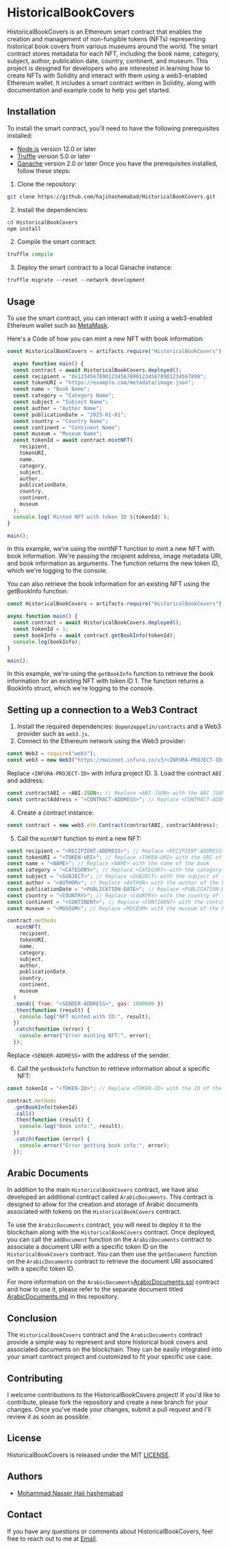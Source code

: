 # HistoricalBookCovers
HistoricalBookCovers is an Ethereum smart contract that enables the creation and management of non-fungible tokens (NFTs) representing historical book covers from various museums around the world. The smart contract stores metadata for each NFT, including the book name, category, subject, author, publication date, country, continent, and museum. This project is designed for developers who are interested in learning how to create NFTs with Solidity and interact with them using a web3-enabled Ethereum wallet. It includes a smart contract written in Solidity, along with documentation and example code to help you get started.

## Installation
To install the smart contract, you'll need to have the following prerequisites installed:

- [Node.js](https://nodejs.org/en) version 12.0 or later
- [Truffle](https://trufflesuite.com/truffle/) version 5.0 or later
- [Ganache](https://trufflesuite.com/ganache/) version 2.0 or later
Once you have the prerequisites installed, follow these steps:

1. Clone the repository:

```bash
git clone https://github.com/hajihashemabad/HistoricalBookCovers.git
```

2. Install the dependencies:

```bash
cd HistoricalBookCovers
npm install
```

2. Compile the smart contract:

```python
truffle compile
```
3. Deploy the smart contract to a local Ganache instance:

```css
truffle migrate --reset --network development
```

## Usage
To use the smart contract, you can interact with it using a web3-enabled Ethereum wallet such as [MetaMask](https://metamask.io/).

Here's a Code of how you can mint a new NFT with book information:

```javascript
const HistoricalBookCovers = artifacts.require("HistoricalBookCovers");

  async function main() {
  const contract = await HistoricalBookCovers.deployed();
  const recipient = "0x1234567890123456789012345678901234567890";
  const tokenURI = "https://example.com/metadata/image.json";
  const name = "Book Name";
  const category = "Category Name";
  const subject = "Subject Name";
  const author = "Author Name";
  const publicationDate = "2023-01-01";
  const country = "Country Name";
  const continent = "Continent Name";
  const museum = "Museum Name";
  const tokenId = await contract.mintNFT(
    recipient,
    tokenURI,
    name,
    category,
    subject,
    author,
    publicationDate,
    country,
    continent,
    museum
  );
  console.log(`Minted NFT with token ID ${tokenId}`);
}

main();
```
In this example, we're using the mintNFT function to mint a new NFT with book information. We're passing the recipient address, image metadata URI, and book information as arguments. The function returns the new token ID, which we're logging to the console.

You can also retrieve the book information for an existing NFT using the getBookInfo function:

```javascript
const HistoricalBookCovers = artifacts.require("HistoricalBookCovers");

async function main() {
  const contract = await HistoricalBookCovers.deployed();
  const tokenId = 1;
  const bookInfo = await contract.getBookInfo(tokenId);
  console.log(bookInfo);
}

main();
```
In this example, we're using the `getBookInfo` function to retrieve the book information for an existing NFT with token ID 1. The function returns a BookInfo struct, which we're logging to the console.

## Setting up a connection to a Web3 Contract

1. Install the required dependencies: `@openzeppelin/contracts` and a Web3 provider such as `web3.js`.
2. Connect to the Ethereum network using the Web3 provider:
```javascript
const Web3 = require("web3");
const web3 = new Web3("https://mainnet.infura.io/v3/<INFURA-PROJECT-ID>");
```
Replace `<INFURA-PROJECT-ID>` with Infura project ID.
3. Load the contract `ABI` and address:
```javascript
const contractABI = <ABI-JSON>; // Replace <ABI-JSON> with the ABI JSON of the contract
const contractAddress = "<CONTRACT-ADDRESS>"; // Replace <CONTRACT-ADDRESS> with the address of the deployed contract
```
4. Create a contract instance:
```javascript
const contract = new web3.eth.Contract(contractABI, contractAddress);
```
5. Call the `mintNFT` function to mint a new NFT:
```javascript
const recipient = "<RECIPIENT-ADDRESS>"; // Replace <RECIPIENT-ADDRESS> with the address of the recipient
const tokenURI = "<TOKEN-URI>"; // Replace <TOKEN-URI> with the URI of the token
const name = "<NAME>"; // Replace <NAME> with the name of the book
const category = "<CATEGORY>"; // Replace <CATEGORY> with the category of the book
const subject = "<SUBJECT>"; // Replace <SUBJECT> with the subject of the book
const author = "<AUTHOR>"; // Replace <AUTHOR> with the author of the book
const publicationDate = "<PUBLICATION-DATE>"; // Replace <PUBLICATION-DATE> with the publication date of the book
const country = "<COUNTRY>"; // Replace <COUNTRY> with the country of the book
const continent = "<CONTINENT>"; // Replace <CONTINENT> with the continent of the book
const museum = "<MUSEUM>"; // Replace <MUSEUM> with the museum of the book

contract.methods
  .mintNFT(
    recipient,
    tokenURI,
    name,
    category,
    subject,
    author,
    publicationDate,
    country,
    continent,
    museum
  )
  .send({ from: "<SENDER-ADDRESS>", gas: 1000000 })
  .then(function (result) {
    console.log("NFT minted with ID:", result);
  })
  .catch(function (error) {
    console.error("Error minting NFT:", error);
  });
  ```
Replace `<SENDER-ADDRESS>` with the address of the sender.

6. Call the `getBookInfo` function to retrieve information about a specific NFT:
```javascript
const tokenId = "<TOKEN-ID>"; // Replace <TOKEN-ID> with the ID of the token

contract.methods
  .getBookInfo(tokenId)
  .call()
  .then(function (result) {
    console.log("Book info:", result);
  })
  .catch(function (error) {
    console.error("Error getting book info:", error);
  });
  ```
## Arabic Documents
In addition to the main `HistoricalBookCovers` contract, we have also developed an additional contract called `ArabicDocuments`. This contract is designed to allow for the creation and storage of Arabic documents associated with tokens on the `HistoricalBookCovers` contract.

To use the `ArabicDocuments` contract, you will need to deploy it to the blockchain along with the `HistoricalBookCovers` contract. Once deployed, you can call the `addDocument` function on the `ArabicDocuments` contract to associate a document URI with a specific token ID on the `HistoricalBookCovers` contract. You can then use the `getDocument` function on the `ArabicDocuments` contract to retrieve the document URI associated with a specific token ID.

For more information on the `ArabicDocuments`[ArabicDocuments.sol](ArabicDocuments.sol) contract and how to use it, please refer to the separate document titled [ArabicDocuments.md](ArabicDocuments.md) in this repository.

## Conclusion
The `HistoricalBookCovers` contract and the `ArabicDocuments` contract provide a simple way to represent and store historical book covers and associated documents on the blockchain. They can be easily integrated into your smart contract project and customized to fit your specific use case.

## Contributing
I welcome contributions to the HistoricalBookCovers project! If you'd like to contribute, please fork the repository and create a new branch for your changes. Once you've made your changes, submit a pull request and I'll review it as soon as possible.

## License
HistoricalBookCovers is released under the MIT [LICENSE](LICENSE).

## Authors
- [Mohammad Nasser Haji hashemabad](https://mohammadnasser.com)

## Contact
If you have any questions or comments about HistoricalBookCovers, feel free to reach out to me at [Email](mailto:info@mohammadnasser.com).

